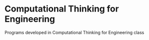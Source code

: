 # Computational Thinking for Engineering
 Programs developed in Computational Thinking for Engineering class

